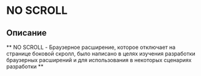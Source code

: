 # NO SCROLL

## Описание

** NO SCROLL - Браузерное расширение, которое отключает на странице боковой скролл, было написано в целях изучения разработки браузерных расширений и для использования в некоторых сценариях разработки **
